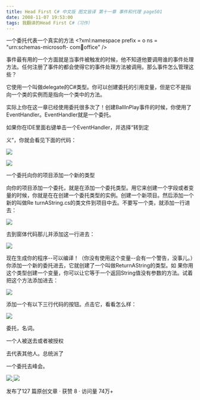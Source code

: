 ```yaml
---
title: Head First C# 中文版 图文皆译 第十一章 事件和代理 page501
date: 2008-11-07 19:53:00
tags: 我翻译的Head First C#（习作）
---
```

一个委托代表一个真实的方法  <?xml:namespace prefix = o ns = "urn:schemas-microsoft-
com:office:office" />

事件最有用的一个方面就是当事件被触发的时候，他不知道他要调用谁的事件处理方法。任何注册了事件的都会使得它的事件处理方法被调用。那么事件怎么管理这些？

它使用一个叫做delegate的C#类型。你可以创建委托的引用变量，但是它不是指向一个类的实例而是指向一个类中的方法。

实际上你在这一章已经使用委托很多次了！创建BallInPlay事件的时候，你使用了EventHandler。EventHandler就是一个委托。

如果你在IDE里面右键单击一个EventHandler，并选择“转到定

义”，你就会看见下面的代码：

![](https://p-blog.csdn.net/images/p_blog_csdn_net/cuipengfei1/EntryImages/20081107/%E6%88%AA%E5%9B%BE00633616843806057924.jpg)

![](https://p-blog.csdn.net/images/p_blog_csdn_net/cuipengfei1/EntryImages/20081107/%E6%88%AA%E5%9B%BE01.jpg)

一个委托向你的项目添加一个新的类型

向你的项目添加一个委托，就是在添加一个委托类型。用它来创建一个字段或者变量的时候，你就是在在创建一个委托类型的实例。创建一个新项目。然后添加一个新的叫做Re
turnAString.cs的类文件到项目中去。不要写一个类，就添加一行进去：

![](https://p-blog.csdn.net/images/p_blog_csdn_net/cuipengfei1/EntryImages/20081107/%E6%88%AA%E5%9B%BE02.jpg)

去到窗体代码那儿并添加这一行进去：

![](https://p-blog.csdn.net/images/p_blog_csdn_net/cuipengfei1/EntryImages/20081107/%E6%88%AA%E5%9B%BE03.jpg)

现在生成你的程序--可以编译！（你没有使用这个变量--会有一个警告，没事儿。）你添加一个新的委托进去，它就创建了一个叫做ReturnAString的类型。如
果你用这个类型创建一个变量，你可以让它等于一个返回String值没有参数的方法。试着把这个方法添加进去：

![](https://p-blog.csdn.net/images/p_blog_csdn_net/cuipengfei1/EntryImages/20081107/%E6%88%AA%E5%9B%BE04.jpg)

添加一个有以下三行代码的按钮。点击它，看看怎么样：

![](https://p-blog.csdn.net/images/p_blog_csdn_net/cuipengfei1/EntryImages/20081107/%E6%88%AA%E5%9B%BE05.jpg)

委托，名词。

一个人被送去或者被授权

去代表其他人。总统派了

一个委托去峰会。



[ ![](https://profile.csdnimg.cn/5/2/5/3_cuipengfei1)
![](https://g.csdnimg.cn/static/user-reg-year/1x/11.png)
](https://blog.csdn.net/cuipengfei1)



发布了127 篇原创文章  ·  获赞 8  ·  访问量 74万+

